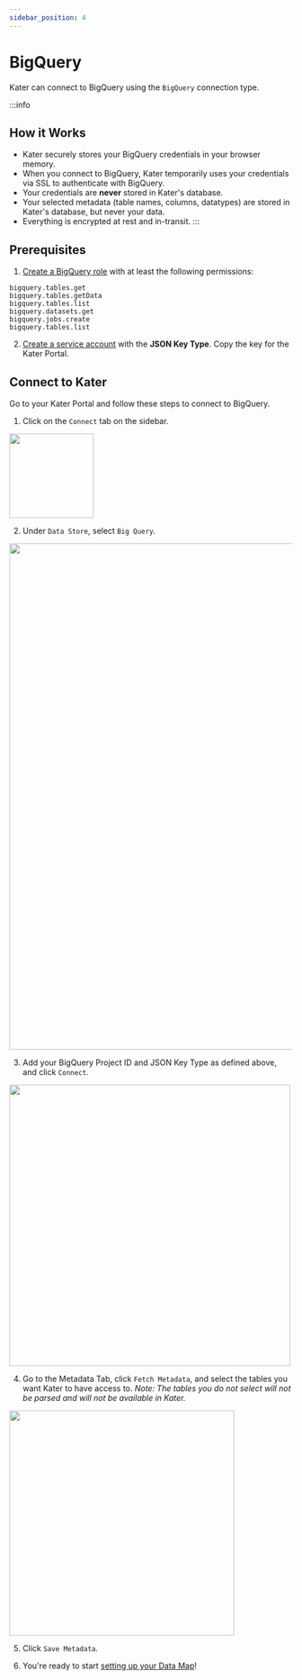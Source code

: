 ```yaml
---
sidebar_position: 4
---
```


# BigQuery

Kater can connect to BigQuery using the `BigQuery` connection type. 

:::info
## How it Works
* Kater securely stores your BigQuery credentials in your browser memory. 
* When you connect to BigQuery, Kater temporarily uses your credentials via SSL to authenticate with BigQuery. 
* Your credentials are **never** stored in Kater's database.  
* Your selected metadata (table names, columns, datatypes) are stored in Kater's database, but never your data. 
* Everything is encrypted at rest and in-transit. 
:::

## Prerequisites
1. [Create a BigQuery role](https://cloud.google.com/iam/docs/creating-custom-roles) with at least the following permissions:
```bigquery.datasets.get
bigquery.tables.get
bigquery.tables.getData
bigquery.tables.list
bigquery.datasets.get
bigquery.jobs.create
bigquery.tables.list
```
2. [Create a service account](https://cloud.google.com/iam/docs/keys-create-delete#creating) with the **JSON Key Type**. Copy the key for the Kater Portal.

## Connect to Kater
Go to your Kater Portal and follow these steps to connect to BigQuery.

1. Click on the `Connect` tab on the sidebar.

<div style={{ display: "flex", justifyContent: "center", padding: "2rem 0 3rem 0" }}>
    <img src={require("../../static/img/ConnectSidebar.png").default} width="150" />
</div>

2. Under `Data Store`, select `Big Query`.

<div style={{ display: "flex", justifyContent: "center", padding: "2rem 0 3rem 0" }}>
    <img src={require("../../static/img/DataStore_BQ.png").default} width="900" />
</div>

3. Add your BigQuery Project ID and JSON Key Type as defined above, and click `Connect`. 

<div style={{ display: "flex", justifyContent: "center", padding: "2rem 0 3rem 0" }}>
    <img src={require("../../static/img/ConnectionBQ.png").default} width="500" />
</div>

4. Go to the Metadata Tab, click `Fetch Metadata`, and select the tables you want Kater to have access to. 
*Note: The tables you do not select will not be parsed and will not be available in Kater.*

<div style={{ display: "flex", justifyContent: "center", padding: "2rem 0 3rem 0" }}>
    <img src={require("../../static/img/SelectTablesDW.png").default} width="400" />
</div>

5. Click `Save Metadata`. 

6. You're ready to start [setting up your Data Map](../data-map/data_map_intro)!